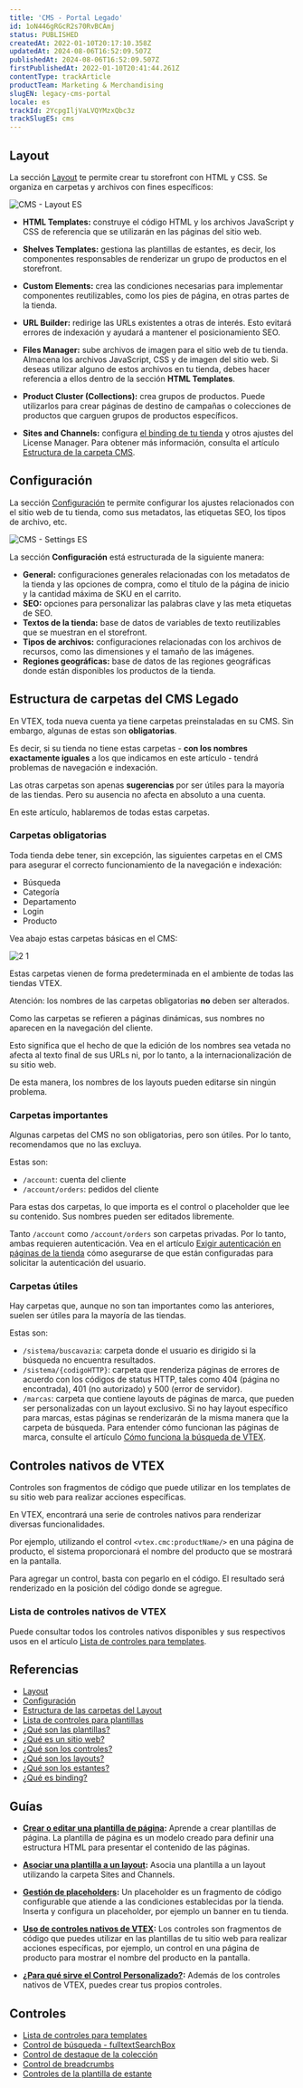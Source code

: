 ```yaml
---
title: 'CMS - Portal Legado'
id: 1oN446gRGcR2s70RvBCAmj
status: PUBLISHED
createdAt: 2022-01-10T20:17:10.358Z
updatedAt: 2024-08-06T16:52:09.507Z
publishedAt: 2024-08-06T16:52:09.507Z
firstPublishedAt: 2022-01-10T20:41:44.261Z
contentType: trackArticle
productTeam: Marketing & Merchandising
slugEN: legacy-cms-portal
locale: es
trackId: 2YcpgIljVaLVQYMzxQbc3z
trackSlugES: cms
---
```


## Layout

La sección [Layout](/es/subcategory/layout--2g6LxtasS4iSeGEqeYUuGW) te permite crear tu storefront con HTML y CSS. Se organiza en carpetas y archivos con fines específicos:

![CMS - Layout ES](https://raw.githubusercontent.com/vtexdocs/help-center-content/refs/heads/main/docs/es/tracks/cms/cms-portal-legado_1.png)

- **HTML Templates:** construye el código HTML y los archivos JavaScript y CSS de referencia que se utilizarán en las páginas del sitio web.

- **Shelves Templates:** gestiona las plantillas de estantes, es decir, los componentes responsables de renderizar un grupo de productos en el storefront.

- **Custom Elements:** crea las condiciones necesarias para implementar componentes reutilizables, como los pies de página, en otras partes de la tienda.

- **URL Builder:** redirige las URLs existentes a otras de interés. Esto evitará errores de indexación y ayudará a mantener el posicionamiento SEO.

- **Files Manager:** sube archivos de imagen para el sitio web de tu tienda. Almacena los archivos JavaScript, CSS y de imagen del sitio web. Si deseas utilizar alguno de estos archivos en tu tienda, debes hacer referencia a ellos dentro de la sección **HTML Templates**.

- **Product Cluster (Collections):** crea grupos de productos. Puede utilizarlos para crear páginas de destino de campañas o colecciones de productos que carguen grupos de productos específicos.

- **Sites and Channels:** configura [el binding de tu tienda](/en/tutorial/what-is-binding--4NcN3NJd0IeYccgWCI8O2W) y otros ajustes del License Manager. Para obtener más información, consulta el artículo [Estructura de la carpeta CMS](/en/tutorial/cms-folder-structure--2RdMaJSv4AK4EyscmQuocu).

## Configuración

La sección [Configuración](/es/subcategory/configuracion-de-cms--6kovkwzMRyeOOc2iEC4suM) te permite configurar los ajustes relacionados con el sitio web de tu tienda, como sus metadatos, las etiquetas SEO, los tipos de archivo, etc. 

![CMS - Settings ES](https://raw.githubusercontent.com/vtexdocs/help-center-content/refs/heads/main/docs/es/tracks/cms/cms-portal-legado_2.png)

La sección **Configuración** está estructurada de la siguiente manera:

- **General:** configuraciones generales relacionadas con los metadatos de la tienda y las opciones de compra, como el título de la página de inicio y la cantidad máxima de SKU en el carrito.
- **SEO:** opciones para personalizar las palabras clave y las meta etiquetas de SEO.
- **Textos de la tienda:** base de datos de variables de texto reutilizables que se muestran en el storefront.
- **Tipos de archivos:** configuraciones relacionadas con los archivos de recursos, como las dimensiones y el tamaño de las imágenes. 
- **Regiones geográficas:** base de datos de las regiones geográficas donde están disponibles los productos de la tienda.

## Estructura de carpetas del CMS Legado 

En VTEX, toda nueva cuenta ya tiene carpetas preinstaladas en su CMS. Sin embargo, algunas de estas son __obligatorias__. 

Es decir, si su tienda no tiene estas carpetas - __con los nombres exactamente iguales__ a los que indicamos en este artículo - tendrá problemas de navegación e indexación.

Las otras carpetas son apenas __sugerencias__ por ser útiles para la mayoría de las tiendas. Pero su ausencia no afecta en absoluto a una cuenta.

En este artículo, hablaremos de todas estas carpetas.

### Carpetas obligatorias

Toda tienda debe tener, sin excepción, las siguientes carpetas en el CMS para asegurar el correcto funcionamiento de la navegación e indexación:
- Búsqueda 
- Categoría
- Departamento
- Login 
- Producto

Vea abajo estas carpetas básicas en el CMS:

![2 1](https://raw.githubusercontent.com/vtexdocs/help-center-content/refs/heads/main/docs/es/tracks/cms/cms-portal-legado_3.png)

Estas carpetas vienen de forma predeterminada en el ambiente de todas las tiendas VTEX.

<div clas="alert alert-warning">
Atención: los nombres de las carpetas obligatorias <strong>no</strong> deben ser alterados.
</div>

Como las carpetas se refieren a páginas dinámicas, sus nombres no aparecen en la navegación del cliente. 

Esto significa que el hecho de que la edición de los nombres sea vetada no afecta al texto final de sus URLs ni, por lo tanto, a la internacionalización de su sitio web.

De esta manera, los nombres de los layouts pueden editarse sin ningún problema.

### Carpetas importantes

Algunas carpetas del CMS no son obligatorias, pero son útiles. Por lo tanto, recomendamos que no las excluya.

Estas son:
- `/account`: cuenta del cliente
- `/account/orders`: pedidos del cliente

Para estas dos carpetas, lo que importa es el control o placeholder que lee su contenido. Sus nombres pueden ser editados libremente.

<div class="">
Tanto <code>/account</code> como <code>/account/orders</code>  son carpetas privadas. Por lo tanto, ambas requieren autenticación. Vea en el artículo <a href="https://help.vtex.com/es/tutorial/exigir-autenticacion-en-paginas-de-la-tienda">Exigir autenticación en páginas de la tienda</a> cómo asegurarse de que están configuradas para solicitar la autenticación del usuario.

</div>

### Carpetas útiles

Hay carpetas que, aunque no son tan importantes como las anteriores, suelen ser útiles para la mayoría de las tiendas. 

Estas son:
- `/sistema/buscavazia`: carpeta donde el usuario es dirigido si la búsqueda no encuentra resultados.
- `/sistema/{codigoHTTP}`: carpeta que renderiza páginas de errores de acuerdo con los códigos de status HTTP, tales como 404 (página no encontrada), 401 (no autorizado) y 500 (error de servidor).
- `/marcas`: carpeta que contiene layouts de páginas de marca, que pueden ser personalizadas con un layout exclusivo. Si no hay layout específico para marcas, estas páginas se renderizarán de la misma manera que la carpeta de búsqueda. Para entender cómo funcionan las páginas de marca, consulte el artículo [Cómo funciona la búsqueda de VTEX](/es/tutorial/como-funciona-la-busqueda-de-vtex).

## Controles nativos de VTEX

Controles son fragmentos de código que puede utilizar en los templates  de su sitio web para realizar acciones específicas.

En VTEX, encontrará una serie de controles nativos para renderizar  diversas funcionalidades. 

Por ejemplo, utilizando el control `<vtex.cmc:productName/>` en una página de producto, el sistema proporcionará el nombre del producto que se mostrará en la pantalla.

Para agregar un control, basta con pegarlo en el código. El resultado será renderizado en la posición del código donde se agregue.

### Lista de controles nativos de VTEX

Puede consultar todos los controles nativos disponibles y sus respectivos usos en el artículo [Lista de controles para templates](/es/tutorial/lista-de-controles-para-templates).

## Referencias
- [Layout](/es/subcategory/layout--2g6LxtasS4iSeGEqeYUuGW)
- [Configuración](/es/subcategory/configuracion-de-cms--6kovkwzMRyeOOc2iEC4suM)
- [Estructura de las carpetas del Layout](/es/tutorial/cms-folder-structure--2RdMaJSv4AK4EyscmQuocu?&utm_source=autocomplete)
- [Lista de controles para plantillas](/es/tutorial/list-of-controls-for-templates--tutorials_563)
- [¿Qué son las plantillas?](/es/tutorial/o-que-sao-templates--4l7BQBYO9ycumsqua2CU88?&utm_source=autocomplete)
- [¿Qué es un sitio web?](/es/tutorial/o-que-e-um-web-site--5sPUdFEv9C02i0MMqqSo0U?&utm_source=autocomplete)
- [¿Qué son los controles?](/es/tutorial/o-que-sao-controles--6e2qsk9zu8IQuyEysKweag?&utm_source=autocomplete)
- [¿Qué son los layouts?](/es/tutorial/o-que-sao-layouts--CckPh00rZIcIUG60y8Gse?&utm_source=autocomplete)
- [¿Qué son los estantes?](/es/tutorial/o-que-sao-prateleiras--28D8d6GFfuAsuAoeWC8eq0?&utm_source=autocomplete)
- [¿Qué es binding?](/es/tutorial/o-que-e-binding--4NcN3NJd0IeYccgWCI8O2W?&utm_source=autocomplete)

## Guías
- **[Crear o editar una plantilla de página](/es/tutorial/como-criar-um-template-de-pagina--frequentlyAskedQuestions_1850):** Aprende a crear plantillas de página. La plantilla de página es un modelo creado para definir una estructura HTML para presentar el contenido de las páginas.

- **[Asociar una plantilla a un layout](/en/tutorial/associando-um-template-a-um-layout--7CkgOHRj7DVbsRxyR8YQrK?&utm_source=autocomplete):** Asocia una plantilla a un layout utilizando la carpeta Sites and Channels.

- **[Gestión de placeholders](/es/tutorial/gerenciandoplaceholders--29Y7r9JqcWIqmGipReGLQI):** Un placeholder es un fragmento de código configurable que atiende a las condiciones establecidas por la tienda. Inserta y configura un placeholder, por ejemplo un banner en tu tienda.

- **[Uso de controles nativos de VTEX](/es/tracks/cms--2YcpgIljVaLVQYMzxQbc3z/7mGkGmo8l6wf4fXJCkWwPi?&utm_source=autocomplete):** Los controles son fragmentos de código que puedes utilizar en las plantillas de tu sitio web para realizar acciones específicas, por ejemplo, un control en una página de producto para mostrar el nombre del producto en la pantalla.

- **[¿Para qué sirve el Control Personalizado?](/es/tutorial/what-is-the-purpose-of-the-customized-control--frequentlyAskedQuestions_627):** Además de los controles nativos de VTEX, puedes crear tus propios controles.

## Controles
- [Lista de controles para templates](/es/tutorial/lista-de-controles-para-templates)
- [Control de búsqueda - fulltextSearchBox](/es/tutorial/controle-de-busca-fulltextsearchbox--tutorials_549?&utm_source=autocomplete)
- [Control de destaque de la colección](/es/tutorial/controle-de-destaque-de-colecao--1tGdb2ndjqy6yWsk2YwKMu?&utm_source=autocomplete)
- [Control de breadcrumbs](/es/tutorial/controle-de-breadcrumb--3qQS5O9XpusAC6oUqSIQMM?&utm_source=autocomplete)
- [Controles de la plantilla de estante](/es/tutorial/controles-do-template-de-prateleira--tutorials_550?&utm_source=autocomplete)

